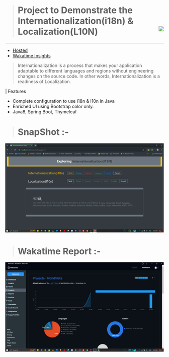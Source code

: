 > # Project to Demonstrate the Internationalization(i18n) & Localization(L10N) <img align="right" src="https://wakatime.com/badge/user/3c1dc126-af1b-434f-a59f-8cb202e218eb/project/018df8d0-f385-4182-8c03-43c110c43d04.svg">

<hr/>

- [Hosted](https://worldvista.koyeb.app/welcome/)
- [Wakatime Insights](https://wakatime.com/@Er_Jrsingh/projects/ktybjudpbk)

> Internationalization is a process that makes your application adaptable to different languages and regions without
> engineering changes on the source code. In other words, Internationalization is a readiness of Localization.

| Features
- Complete configuration to use  i18n & l10n in  Java
- Enriched UI using Bootstrap color only.
- Java8, Spring Boot,  Thymeleaf

> # SnapShot :-
![Snap Shot](./snap.png)

> # Wakatime Report  :- 
![Wakatime Report](./waka.png)